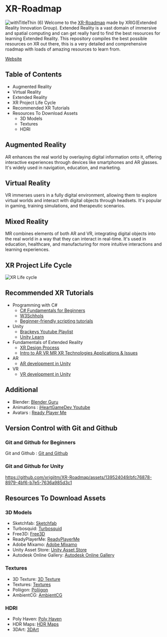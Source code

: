 # XR-Roadmap 
![withTitleThin (6)](https://github.com/xrigiitm/XR-Roadmap/assets/139524049/b6123790-e151-4d77-8665-fe2b5f36c58c)
Welcome to the [XR-Roadmap]() made by XRIG(Extended Reality Innovation Group). Extended Reality is a vast domain of immersive and spatial computing and can get really hard to find the best resources for learning Extended Reality. This repository compiles the best possible resources on XR out there, this is a very detailed and comprehensive roadmap with loads of amazing resources to learn from.

[Website](https://xrig94.editorx.io/xrig)
## Table of Contents

-  Augmented Reality
-  Virtual Reality
-  Extended Reality
-  XR Project Life Cycle
-  Recommended XR Tutorials
-  Resources To Download Assets
      - 3D Models
      - Textures
      - HDRI

## Augmented Reality
AR enhances the real world by overlaying digital information onto it, offering interactive experiences through devices like smartphones and AR glasses. It's widely used in navigation, education, and marketing.
## Virtual Reality
VR immerses users in a fully digital environment, allowing them to explore virtual worlds and interact with digital objects through headsets. It's popular in gaming, training simulations, and therapeutic scenarios.
## Mixed Reality
MR combines elements of both AR and VR, integrating digital objects into the real world in a way that they can interact in real-time. It's used in education, healthcare, and manufacturing for more intuitive interactions and learning experiences.







## XR Project Life Cycle
![XR Life cycle](https://github.com/xrigiitm/XR-Roadmap/assets/139524049/bb0a4abb-8c67-4ebb-bd95-15599cf94538)

## Recommended XR Tutorials
-  Programming with C#
    -  [C# Fundamentals for Beginners](https://www.youtube.com/watch?v=0QUgvfuKvWU)
    -  [W3Schhols](https://www.w3schools.com/cs/index.php)
    -  [Beginner-friendly scripting tutorials](https://www.youtube.com/playlist?list=PLX2vGYjWbI0S9-X2Q021GUtolTqbUBB9B)
-  Unity
    -  [Brackeys Youtube Playlist](https://www.youtube.com/watch?v=IlKaB1etrik)
    -  [Unity Learn](https://learn.unity.com/)
-   Fundamentals of Extended Reality
    - [XR Design Process](https://www.youtube.com/watch?v=R2rm7otkYbQ)
    - [Intro to AR VR MR XR Technologies Applications & Issues](https://www.youtube.com/watch?v=AxZ2v-O3vds)
-    AR
      - [AR development in Unity](https://docs.unity3d.com/Manual/AROverview.html)
-    VR
      -  [VR development in Unity](https://docs.unity3d.com/Manual/VROverview.html)
 
## Additional
- Blender: [Blender Guru](https://www.youtube.com/playlist?list=PLjEaoINr3zgEPv5y--4MKpciLaoQYZB1Z)
- Animations : [iHeartGameDev Youtube](https://www.youtube.com/watch?v=-FhvQDqmgmU)
- Avatars : [Ready Player Me](https://docs.readyplayer.me/ready-player-me/integration-guides/unity)
  
 
## Version Control with Git and Github
### Git and Github for Beginners 
Git and Github : [Git and Github](https://www.youtube.com/watch?v=RGOj5yH7evk)
### Git and Github for Unity






https://github.com/xrigiitm/XR-Roadmap/assets/139524049/bfc76878-8979-4bf6-b7e5-7636a985d3c1



## Resources To Download Assets
### 3D Models
-  Sketchfab: [Sketchfab](https://sketchfab.com/feed)
-  Turbosquid: [Turbosquid](https://www.turbosquid.com/)
-  Free3D: [Free3D](https://free3d.com/)
-  ReadyPlayerMe: [ReadyPlayerMe](https://readyplayer.me/)
-  Adobe Mixamo: [Adobe Mixamo](https://www.mixamo.com/)
-  Unity Asset Store: [Unity Asset Store](https://assetstore.unity.com/)
-  Autodesk Online Gallery: [Autodesk Online Gallery](https://gallery.autodesk.com/)

### Textures
-  3D Texture: [3D Texture]( https://3dtextures.me/)
-  Textures: [Textures](https://www.textures.com/)
-  Poliigon: [Poliigon](https://www.poliigon.com/)
-  AmbientCG: [AmbientCG](https://ambientcg.com/list)

### HDRI
-  Poly Haven: [Poly Haven](https://polyhaven.com/hdris)
-  HDR Maps: [HDR Maps](https://hdrmaps.com/freebies/)
-  3DArt: [3DArt](https://www.3dart.it/en/download/hdri/)
